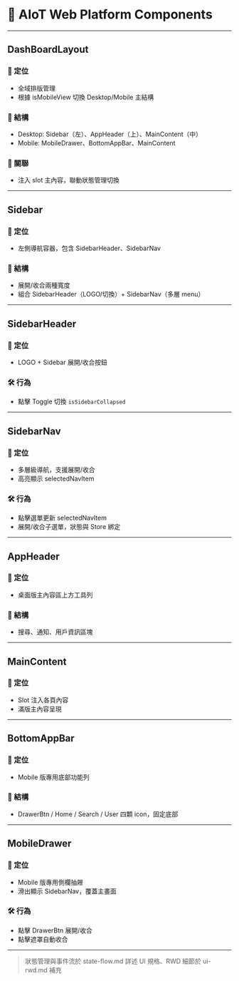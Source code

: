# 🧩 AIoT Web Platform Components

---

## DashBoardLayout

### 🎯 定位

* 全域排版管理
* 根據 isMobileView 切換 Desktop/Mobile 主結構

### 🧩 結構

* Desktop: Sidebar（左）、AppHeader（上）、MainContent（中）
* Mobile: MobileDrawer、BottomAppBar、MainContent

### 🔗 關聯

* 注入 slot 主內容，聯動狀態管理切換

---

## Sidebar

### 🎯 定位

* 左側導航容器，包含 SidebarHeader、SidebarNav

### 🧩 結構

* 展開/收合兩種寬度
* 組合 SidebarHeader（LOGO/切換）+ SidebarNav（多層 menu）

---

## SidebarHeader

### 🎯 定位

* LOGO + Sidebar 展開/收合按鈕

### 🛠️ 行為

* 點擊 Toggle 切換 `isSidebarCollapsed`

---

## SidebarNav

### 🎯 定位

* 多層級導航，支援展開/收合
* 高亮顯示 selectedNavItem

### 🛠️ 行為

* 點擊選單更新 selectedNavItem
* 展開/收合子選單，狀態與 Store 綁定

---

## AppHeader

### 🎯 定位

* 桌面版主內容區上方工具列

### 🧩 結構

* 搜尋、通知、用戶資訊區塊

---

## MainContent

### 🎯 定位

* Slot 注入各頁內容
* 滿版主內容呈現

---

## BottomAppBar

### 🎯 定位

* Mobile 版專用底部功能列

### 🧩 結構

* DrawerBtn / Home / Search / User 四顆 icon，固定底部

---

## MobileDrawer

### 🎯 定位

* Mobile 版專用側欄抽屜
* 滑出顯示 SidebarNav，覆蓋主畫面

### 🛠️ 行為

* 點擊 DrawerBtn 展開/收合
* 點擊遮罩自動收合

---

> 狀態管理與事件流於 state-flow\.md 詳述
> UI 規格、RWD 細節於 ui-rwd.md 補充
